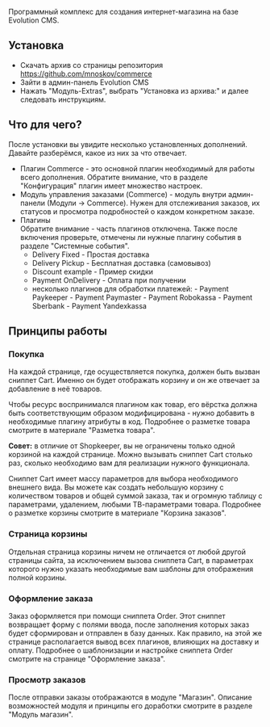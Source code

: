 Программный комплекс для создания интернет-магазина на базе Evolution CMS.

## Установка ##
* Скачать архив со страницы репозитория https://github.com/mnoskov/commerce
* Зайти в админ-панель Evolution CMS
* Нажать "Модуль-Extras", выбрать "Установка из архива:" и далее следовать инструкциям.

## Что для чего? ##
После установки вы увидите несколько установленных дополнений. Давайте разберёмся, какое из них за что отвечает.

<ul>
	<li>Плагин Commerce - это основной плагин необходимый для работы всего дополнения. Обратите внимание, что в разделе "Конфигурация" плагин имеет множество настроек.</li>
	<li>Модуль управления заказами (Commerce) - модуль внутри админ-панели (Модули -> Commerce). Нужен для отслеживания заказов, их статусов и просмотра подробностей о каждом конкретном заказе.</li>
	<li>Плагины<BR>
	Обратите внимание - часть плагинов отключена. Также после включения проверьте, отмечены ли нужные плагину события в разделе "Системные события".
		<ul>
			<li>Delivery Fixed - Простая доставка
			<li>Delivery Pickup - Бесплатная доставка (самовывоз)
			<li>Discount example - Пример скидки
			<li>Payment OnDelivery - Оплата при получении
			<li>несколько плагинов для обработки платежей:
			- Payment Paykeeper
			- Payment Paymaster
			- Payment Robokassa
			- Payment Sberbank
			- Payment Yandexkassa
			</li>
		</ul>
	</li>
</ul>

## Принципы работы ##

### Покупка ###
На каждой странице, где осуществляется покупка, должен быть вызван сниппет Cart. Именно он будет отображать корзину и он же отвечает за добавление в неё товаров. 

Чтобы ресурс воспринимался плагином как товар, его вёрстка должна быть соответствующим образом модифицирована - нужно добавить в необходимые плагину атрибуты в код. Подробнее о разметке товара смотрите в материале "Разметка товара".

**Совет:** в отличие от Shopkeeper, вы не ограничены только одной корзиной на каждой странице. Можно вызывать сниппет Cart столько раз, сколько необходимо вам для реализации нужного функционала.

Сниппет Cart имеет массу параметров для выбора необходимого внешнего вида. Вы можете как создать небольшую корзину с количеством товаров и общей суммой заказа, так и огромную таблицу с параметрами, удалением, любыми ТВ-параметрами товара.
Подробнее о разметке корзины смотрите в материале "Корзина заказов".


### Страница корзины ###
Отдельная страница корзины ничем не отличается от любой другой страницы сайта, за исключением вызова сниппета Cart, в параметрах которого нужно указать необходимые вам шаблоны для отображения полной корзины.

### Оформление заказа ###
Заказ оформляется при помощи сниппета Order. Этот сниппет возвращает форму с полями ввода, после заполнения которых заказ будет сформирован и отправлен в базу данных.
Как правило, на этой же странице располагается вывод всех плагинов, влияющих на доставку и оплату.
Подробнее о шаблонизации и настройке сниппета Order смотрите на странице "Оформление заказа".

### Просмотр заказов ###
После отправки заказы отображаются в модуле "Магазин". Описание возможностей модуля и принципы его доработки смотрите в разделе "Модуль магазин".

